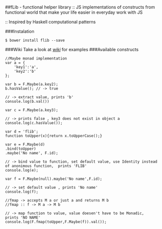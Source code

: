 ##fLib - functional helper library
:: JS implementations of constructs from functional world that make your life easier in everyday work with JS

:: Inspired by Haskell computational patterns

###Instalation
```
$ bower install flib --save
```
###Wiki
Take a look at *[wiki](https://github.com/vodich/flib/wiki "wiki")* for examples
###Available constructs

 ```
 //Maybe monad implementation
 var a = {
	 'key1':'a',
	 'key2':'b'
 };

 var b = F.Maybe(a.key2);
 b.hasValue(); // -> true
 
 // -> extract value, prints 'b'
 console.log(b.val()) 

 var c = F.Maybe(a.key3);
 
 // -> prints false , key3 does not exist in object a
 console.log(c.hasValue()); 

 var d = 'flib';
 function toUpper(x){return x.toUpperCase();}

 var e = F.Maybe(d)
 .bind(toUpper)
 .maybe('No name', F.id);

 // -> bind value to function, set default value, use Identity instead of anonimous function,  prints 'FLIB'
 console.log(e); 

 var f = F.Maybe(null).maybe('No name',F.id);
 
 // -> set default value , prints 'No name'
 console.log(f); 

 //fmap -> accepts M a or just a and returns M b
 //fmap :: f -> M a -> M b
 
 // -> map function to value, value doesen't have to be Monadic,  prints 'NO NAME'
 console.log(F.fmap(toUpper,F.Maybe(f)).val()); 



        
 ``` 
